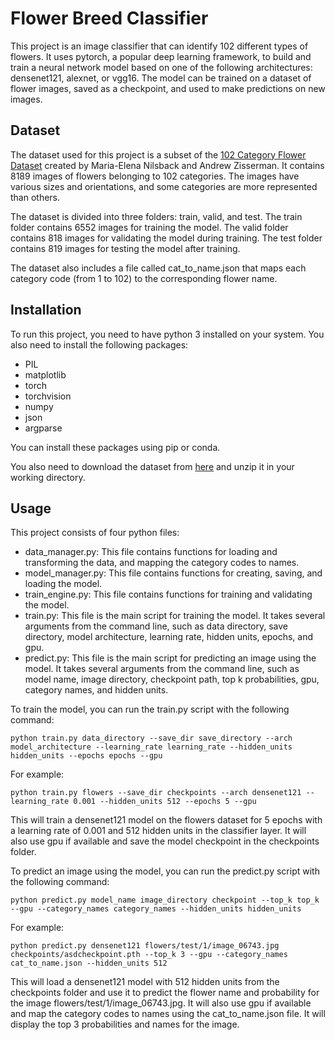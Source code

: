 # Flower Breed Classifier

This project is an image classifier that can identify 102 different types of flowers. It uses pytorch, a popular deep learning framework, to build and train a neural network model based on one of the following architectures: densenet121, alexnet, or vgg16. The model can be trained on a dataset of flower images, saved as a checkpoint, and used to make predictions on new images.

## Dataset

The dataset used for this project is a subset of the [102 Category Flower Dataset](https://www.robots.ox.ac.uk/~vgg/data/flowers/102/) created by Maria-Elena Nilsback and Andrew Zisserman. It contains 8189 images of flowers belonging to 102 categories. The images have various sizes and orientations, and some categories are more represented than others.

The dataset is divided into three folders: train, valid, and test. The train folder contains 6552 images for training the model. The valid folder contains 818 images for validating the model during training. The test folder contains 819 images for testing the model after training.

The dataset also includes a file called cat_to_name.json that maps each category code (from 1 to 102) to the corresponding flower name.

## Installation

To run this project, you need to have python 3 installed on your system. You also need to install the following packages:

- PIL
- matplotlib
- torch
- torchvision
- numpy
- json
- argparse

You can install these packages using pip or conda.

You also need to download the dataset from [here](https://www.robots.ox.ac.uk/~vgg/data/flowers/102/) and unzip it in your working directory.

## Usage

This project consists of four python files:

- data_manager.py: This file contains functions for loading and transforming the data, and mapping the category codes to names.
- model_manager.py: This file contains functions for creating, saving, and loading the model.
- train_engine.py: This file contains functions for training and validating the model.
- train.py: This file is the main script for training the model. It takes several arguments from the command line, such as data directory, save directory, model architecture, learning rate, hidden units, epochs, and gpu.
- predict.py: This file is the main script for predicting an image using the model. It takes several arguments from the command line, such as model name, image directory, checkpoint path, top k probabilities, gpu, category names, and hidden units.

To train the model, you can run the train.py script with the following command:

`python train.py data_directory --save_dir save_directory --arch model_architecture --learning_rate learning_rate --hidden_units hidden_units --epochs epochs --gpu`

For example:

`python train.py flowers --save_dir checkpoints --arch densenet121 --learning_rate 0.001 --hidden_units 512 --epochs 5 --gpu`

This will train a densenet121 model on the flowers dataset for 5 epochs with a learning rate of 0.001 and 512 hidden units in the classifier layer. It will also use gpu if available and save the model checkpoint in the checkpoints folder.

To predict an image using the model, you can run the predict.py script with the following command:

`python predict.py model_name image_directory checkpoint --top_k top_k --gpu --category_names category_names --hidden_units hidden_units`

For example:

`python predict.py densenet121 flowers/test/1/image_06743.jpg checkpoints/asdcheckpoint.pth --top_k 3 --gpu --category_names cat_to_name.json --hidden_units 512`

This will load a densenet121 model with 512 hidden units from the checkpoints folder and use it to predict the flower name and probability for the image flowers/test/1/image_06743.jpg. It will also use gpu if available and map the category codes to names using the cat_to_name.json file. It will display the top 3 probabilities and names for the image.
